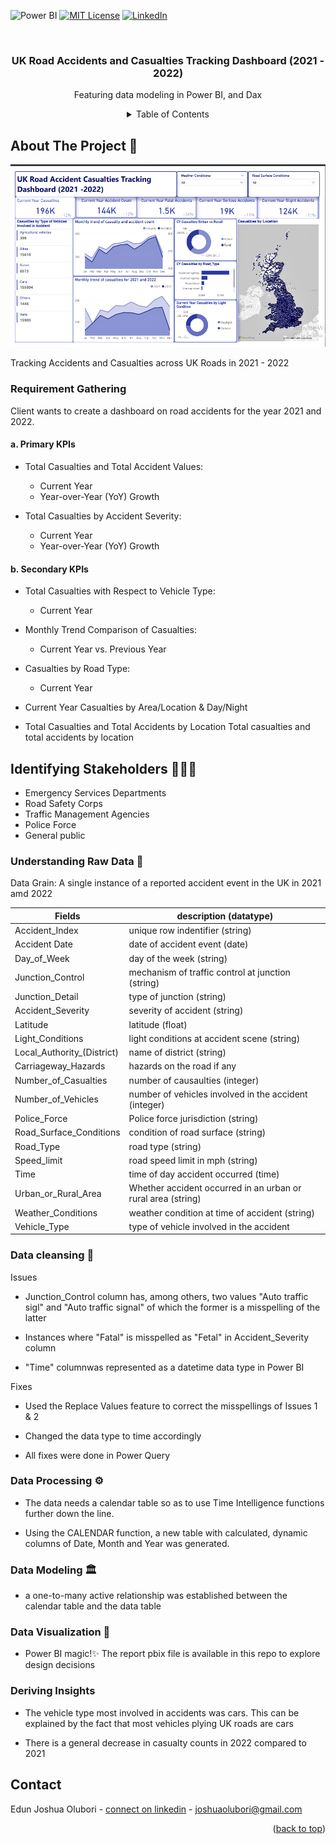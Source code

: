 
<!-- Improved compatibility of back to top link: See: https://github.com/othneildrew/Best-README-Template/pull/73 -->
<a name="readme-top"></a>
<!--
*** Thanks for checking out the Best-README-Template. If you have a suggestion
*** that would make this better, please fork the repo and create a pull request
*** or simply open an issue with the tag "enhancement".
*** Don't forget to give the project a star!
*** Thanks again! Now go create something AMAZING! :D
-->


![Power BI](https://img.shields.io/static/v1?style=for-the-badge&message=Power+BI&color=222222&logo=Power+BI&logoColor=F2C811&label=)
[![MIT License][license-shield]][license-url]
[![LinkedIn][linkedin-shield]][linkedin-url]

[license-shield]: https://img.shields.io/github/license/othneildrew/Best-README-Template.svg?style=for-the-badge
[license-url]: https://github.com/JoshuaOlubori/sql-employee-analysis-a/blob/698fb9fe82c62ece6efcbfacfd0b0da29204812a/LICENSE.txt
[linkedin-shield]: https://img.shields.io/badge/-LinkedIn-black.svg?style=for-the-badge&logo=linkedin&colorB=555
[linkedin-url]: https://linkedin.com/in/joshua-edun


<!-- PROJECT LOGO -->
<br />
<div align="center">

  <h3 align="center">UK Road Accidents and Casualties Tracking Dashboard (2021 - 2022)</h3>

  <p align="center">
    Featuring data modeling in Power BI, 
    and Dax <br />



<!-- TABLE OF CONTENTS -->
<details>
  <summary>Table of Contents</summary>
  <ul>
    <li><a href="#requirement">Requirement gathering</a></li>
        <li><a href="#stakeholders">Identifying stakeholders</a></li>
        <li> <a href="#raw-data">Understanding raw data</a></li>
        <li><a href="#data-cleansing">Data cleansing </a></li>
        <li><a href="#data-processing">Data processing</a></li> 
<li><a href="#modeling">Data modeling</a></li>
   <li><a href="#visualization">Data visualization</a></li> 
    <li><a href="#insights">Insights</a></li>
    <li><a href="#contact">Contact</a></li>
  </ul>
</details>


<div align="left">
<!-- ABOUT THE PROJECT -->
  
## About The Project 🍪 

![Dashboard](https://github.com/JoshuaOlubori/UK-Road-Accident-Casualties/blob/ddb49a64610e84d36ded41d2096050e7a2f3c183/report.png)

Tracking Accidents and Casualties across UK Roads in 2021 - 2022
<a name="requirement"/>
### Requirement Gathering

Client wants to create a dashboard on road accidents for the year 2021 and 2022.

#### a. Primary KPIs
- Total Casualties and Total Accident Values:
  - Current Year
  - Year-over-Year (YoY) Growth

- Total Casualties by Accident Severity:
  - Current Year
  - Year-over-Year (YoY) Growth

#### b. Secondary KPIs
- Total Casualties with Respect to Vehicle Type:
  - Current Year

- Monthly Trend Comparison of Casualties:
  - Current Year vs. Previous Year

- Casualties by Road Type:
  - Current Year

- Current Year Casualties by Area/Location & Day/Night

- Total Casualties and Total Accidents by Location
Total casualties and total accidents by location

<!-- -->
  <a name="stakeholders"/>
  
## Identifying Stakeholders 🧑🏽‍💼

- Emergency Services Departments
- Road Safety Corps
- Traffic Management Agencies
- Police Force
- General public
  
<a name="raw-data"/>
  
### Understanding Raw Data 🥩
  
Data Grain: A single instance of a reported accident event in the UK in 2021 amd 2022

| Fields | description (datatype) |
| ------------- | ------------- |
| Accident_Index  | unique row indentifier (string)  |
| Accident Date  | date of accident event (date)  |
| Day_of_Week  | day of the week (string)  |
| Junction_Control  | mechanism of traffic control at junction (string)  |
| Junction_Detail  | type of junction (string)  |
| Accident_Severity  | severity of accident (string)  |
| Latitude  | latitude (float)  |
| Light_Conditions  | light conditions at accident scene (string)  |
| Local_Authority_(District)  | name of district (string)  |
| Carriageway_Hazards  | hazards on the road if any  |
| Number_of_Casualties  | number of causaulties (integer)  |
| Number_of_Vehicles  | number of vehicles involved in the accident (integer)  |
| Police_Force  | Police force jurisdiction (string) |
| Road_Surface_Conditions  | condition of road surface (string)  |
| Road_Type  | road type (string) |
| Speed_limit  | road speed limit in mph (string)  |
| Time  | time of day accident occurred (time)|
| Urban_or_Rural_Area  | Whether accident occurred in an urban or rural area (string)  |
| Weather_Conditions | weather condition at time of accident (string)  |
| Vehicle_Type | type of vehicle involved in the accident  |


  <a name="data-cleansing"/>
  
### Data cleansing 🧹
  
Issues
- Junction_Control column has, among others, two values "Auto traffic sigl" and "Auto traffic signal" of which the former is a misspelling of the latter

- Instances where "Fatal" is misspelled as "Fetal" in Accident_Severity column

- "Time" columnwas represented as a datetime data type in Power BI

Fixes
- Used the Replace Values feature to correct the misspellings of Issues 1 & 2
- Changed the data type to time accordingly
- All fixes were done in Power Query

  <a name="data-processing"/> 
### Data Processing ⚙️

- The data needs a calendar table so as to use Time Intelligence functions further down the line.

- Using the CALENDAR function, a new table with calculated, dynamic columns of Date, Month and Year was generated.

  <a name="modeling"/>
### Data Modeling 🏛 

- a one-to-many active relationship was established between the calendar table and the data table 

  <a name="visualization"/>
### Data Visualization 🎨

- Power BI magic!✨ The report pbix file is available in this repo to explore design decisions

  <a name="insights"/>
### Deriving Insights

- The vehicle type most involved in accidents was cars. This can be explained by the fact that most vehicles plying UK roads are cars

- There is a general decrease in casualty counts in 2022 compared to 2021
 

<!-- CONTACT  ☎️ -->

  <a name="contact"/>
  
## Contact

Edun Joshua Olubori - [connect on linkedin](https://www.linkedin.com/in/joshua-edun) - joshuaolubori@gmail.com

<p align="right">(<a href="#readme-top">back to top</a>)</p>



